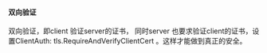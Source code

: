 #### 双向验证
双向验证，即client 验证server的证书， 同时server 也要求验证client的证书，设置ClientAuth: tls.RequireAndVerifyClientCert 。这样才能做到真正的安全。
